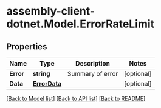 # assembly-client-dotnet.Model.ErrorRateLimit
## Properties

Name | Type | Description | Notes
------------ | ------------- | ------------- | -------------
**Error** | **string** | Summary of error | [optional] 
**Data** | [**ErrorData**](ErrorData.md) |  | [optional] 

[[Back to Model list]](../README.md#documentation-for-models) [[Back to API list]](../README.md#documentation-for-api-endpoints) [[Back to README]](../README.md)

